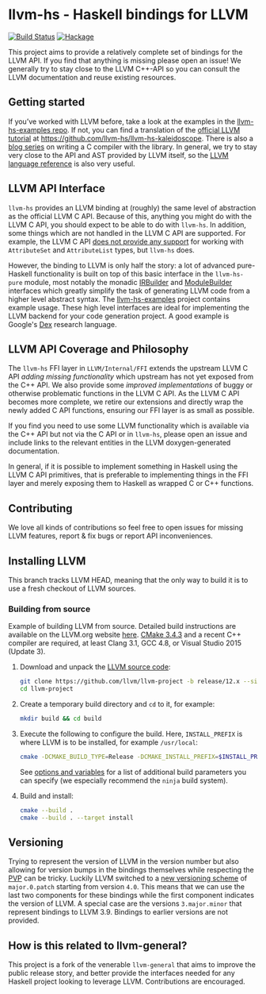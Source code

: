 # llvm-hs - Haskell bindings for LLVM

[![Build Status](https://travis-ci.org/llvm-hs/llvm-hs.svg?branch=llvm-6)](https://travis-ci.org/llvm-hs/llvm-hs) [![Hackage](https://img.shields.io/hackage/v/llvm-hs.svg)](https://hackage.haskell.org/package/llvm-hs)

This project aims to provide a relatively complete set of bindings for
the LLVM API. If you find that anything is missing please open an
issue! We generally try to stay close to the LLVM C++-API so you can
consult the LLVM documentation and reuse existing resources.

## Getting started

If you’ve worked with LLVM before, take a look at the examples in the
[llvm-hs-examples repo](https://github.com/llvm-hs/llvm-hs-examples).
If not, you can find a translation of the [official LLVM
tutorial](http://llvm.org/docs/tutorial/#kaleidoscope-implementing-a-language-with-llvm)
at https://github.com/llvm-hs/llvm-hs-kaleidoscope. There is also a
[blog series](https://blog.josephmorag.com/tags/llvm/) on writing a C
compiler with the library. In general, we try to stay very close to
the API and AST provided by LLVM itself, so the [LLVM language
reference](http://llvm.org/docs/LangRef.html) is also very useful.

## LLVM API Interface

`llvm-hs` provides an LLVM binding at (roughly) the same level of abstraction
as the official LLVM C API. Because of this, anything you might do with the
LLVM C API, you should expect to be able to do with `llvm-hs`. In addition,
some things which are not handled in the LLVM C API are supported. For example,
the LLVM C API [does not provide any
support](https://llvm.org/doxygen/group__LLVMCSupportTypes.html) for working
with `AttributeSet` and `AttributeList` types, but `llvm-hs` does.

However, the binding to LLVM is only half the story: a lot of advanced
pure-Haskell functionality is built on top of this basic interface in the
`llvm-hs-pure` module, most notably the monadic
[IRBuilder](https://hackage.haskell.org/package/llvm-hs-pure) and
[ModuleBuilder](https://hackage.haskell.org/package/llvm-hs-pure) interfaces
which greatly simplify the task of generating LLVM code from a higher level
abstract syntax. The
[llvm-hs-examples](https://github.com/llvm-hs/llvm-hs-examples/blob/master/irbuilder/Main.hs)
project contains example usage. These high level interfaces are ideal for
implementing the LLVM backend for your code generation project. A good example
is Google's [Dex](https://github.com/google-research/dex-lang) research
language.

## LLVM API Coverage and Philosophy

The `llvm-hs` FFI layer in `LLVM/Internal/FFI` extends the upstream LLVM C API
*adding missing functionality* which upstream has not yet exposed from the C++
API. We also provide some *improved implementations* of buggy or otherwise
problematic functions in the LLVM C API. As the LLVM C API becomes more
complete, we retire our extensions and directly wrap the newly added C API
functions, ensuring our FFI layer is as small as possible.

If you find you need to use some LLVM functionality which is available via the
C++ API but not via the C API or in  `llvm-hs`, please open an issue and
include links to the relevant entities in the LLVM doxygen-generated
documentation.

In general, if it is possible to implement something in Haskell using the LLVM
C API primitives, that is preferable to implementing things in the FFI layer
and merely exposing them to Haskell as wrapped C or C++ functions.

## Contributing

We love all kinds of contributions so feel free to open issues for
missing LLVM features, report & fix bugs or report API
inconveniences.

## Installing LLVM

This branch tracks LLVM HEAD, meaning that the only way to build it is to
use a fresh checkout of LLVM sources.

### Building from source

Example of building LLVM from source. Detailed build instructions are available
on the LLVM.org website [here](http://llvm.org/docs/CMake.html). [CMake
3.4.3](http://www.cmake.org/cmake/resources/software.html) and a recent C++
compiler are required, at least Clang 3.1, GCC 4.8, or Visual Studio 2015
(Update 3).

  1. Download and unpack the [LLVM source code](https://github.com/llvm/llvm-project):
     ```sh
     git clone https://github.com/llvm/llvm-project -b release/12.x --single-branch
     cd llvm-project
     ```

  2. Create a temporary build directory and `cd` to it, for example:
     ```sh
     mkdir build && cd build
     ```

  3. Execute the following to configure the build. Here, `INSTALL_PREFIX` is
     where LLVM is to be installed, for example `/usr/local`:
     ```sh
     cmake -DCMAKE_BUILD_TYPE=Release -DCMAKE_INSTALL_PREFIX=$INSTALL_PREFIX -DLLVM_PARALLEL_LINK_JOBS=1 -DLLVM_BUILD_LLVM_DYLIB=True -DLLVM_LINK_LLVM_DYLIB=True ../llvm
     ```
     See [options and variables](http://llvm.org/docs/CMake.html#options-and-variables)
     for a list of additional build parameters you can specify (we especially recommend the
     `ninja` build system).

  4. Build and install:
     ```sh
     cmake --build .
     cmake --build . --target install
     ```

## Versioning

Trying to represent the version of LLVM in the version number but also
allowing for version bumps in the bindings themselves while respecting
the [PVP](http://pvp.haskell.org/) can be tricky. Luckily LLVM switched to a
[new versioning scheme](http://blog.llvm.org/2016/12/llvms-new-versioning-scheme.html)
of `major.0.patch` starting from version `4.0`. This means that we can
use the last two components for these bindings while the first
component indicates the version of LLVM. A special case are the
versions `3.major.minor` that represent bindings to LLVM 3.9. Bindings
to earlier versions are not provided.

## How is this related to llvm-general?

This project is a fork of the venerable `llvm-general` that aims to improve the
public release story, and better provide the interfaces needed for any Haskell
project looking to leverage LLVM. Contributions are encouraged.

